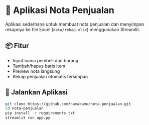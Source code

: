 # 🧾 Aplikasi Nota Penjualan

Aplikasi sederhana untuk membuat nota penjualan dan menyimpan rekapnya ke file Excel (`data/rekap.xlsx`) menggunakan Streamlit.

## 📦 Fitur
- Input nama pembeli dan barang
- Tambah/hapus baris item
- Preview nota langsung
- Rekap penjualan otomatis tersimpan

## 🚀 Jalankan Aplikasi

```bash
git clone https://github.com/namakamu/nota-penjualan.git
cd nota-penjualan
pip install -r requirements.txt
streamlit run app.py
